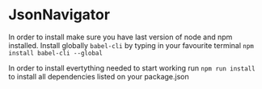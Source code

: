 # JsonNavigator

In order to install make sure you have last version of node and npm installed.
Install globally `babel-cli` by typing in your favourite terminal `npm install babel-cli --global`

In order to install evertything needed to start working run `npm run install` to install all dependencies listed on your package.json 